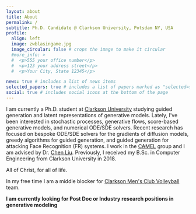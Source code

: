 ```yaml
---
layout: about
title: About
permalink: /
subtitle: Ph.D. Candidate @ Clarkson University, Potsdam NY, USA
profile:
  align: left
  image: zwblasingame.jpg
  image_circular: false # crops the image to make it circular
  #more_info: >
  #  <p>555 your office number</p>
  #  <p>123 your address street</p>
  #  <p>Your City, State 12345</p>

news: true # includes a list of news items
selected_papers: true # includes a list of papers marked as "selected={true}"
social: true # includes social icons at the bottom of the page
---
```


I am currently a Ph.D. student at [Clarkson University](https://www.clarkson.edu/) studying guided generation and latent representations of generative models.
Lately, I've been interested in stochastic processes, generative flows, score-based generative models, and numerical ODE/SDE solvers.
Recent research has focused on bespoke ODE/SDE solvers for the gradients of diffusion models, greedy algorithms for guided generation, and guided generation for attacking Face Recognition (FR) systems.
I work in the [CAMEL](https://camel.clarkson.edu/) group and I am advised by Dr. [Chen Liu](https://camel.clarkson.edu/members.html).
Previously, I received my B.Sc. in Computer Engineering from Clarkson University in 2018.

All of Christ, for all of life.

In my free time I am a middle blocker for [Clarkson Men's Club Volleyball](https://www.instagram.com/clarksonmvb/) team.

**I am currently looking for Post Doc or Industry research positions in generative modeling**
